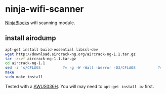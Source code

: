 ninja-wifi-scanner
==================

[NinjaBlocks](http://ninjablocks.com) wifi scanning module.


install airodump
----------------

```bash
apt-get install build-essential libssl-dev
wget http://download.aircrack-ng.org/aircrack-ng-1.1.tar.gz
tar -zxvf aircrack-ng-1.1.tar.gz
cd aircrack-ng-1.1
sed -i 's/CFLAGS          ?= -g -W -Wall -Werror -O3/CFLAGS          ?= -g -W -Wall -O3/' common.mak
make
sudo make install
```

Tested with a [AWUS036H](http://www.amazon.com/s/field-keywords=awus036h).  You will may need to `apt-get install iw` first.
